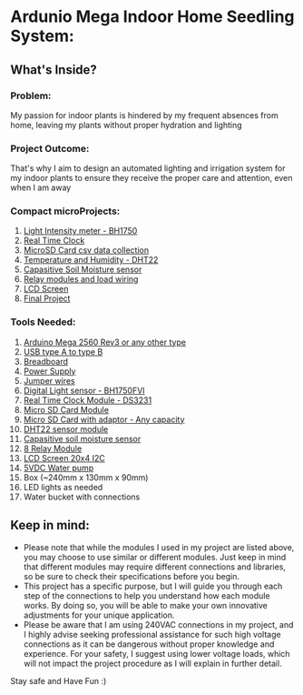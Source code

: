 # Ardunio Mega Indoor Home Seedling System: 

## What's Inside?
### Problem: 
My passion for indoor plants is hindered by my frequent absences from home, leaving my plants without proper hydration and lighting

### Project Outcome: 
That's why I aim to design an automated lighting and irrigation system for my indoor plants to ensure they receive the proper care and attention, even when I am away

### Compact microProjects: 
1. [Light Intensity meter - BH1750](https://github.com/MustafaHelwa/hArduino/tree/main/Indoor_Home_Seedling_System/01_Light_Intensity_Meter)
2. [Real Time Clock](https://github.com/MustafaHelwa/hArduino/tree/main/Indoor_Home_Seedling_System/02_RealTimeClock)
3. [MicroSD Card csv data collection](https://github.com/MustafaHelwa/hArduino/tree/main/Indoor_Home_Seedling_System/03_MicroSD_Card)
4. [Temperature and Humidity - DHT22](https://github.com/MustafaHelwa/hArduino/tree/main/Indoor_Home_Seedling_System/04_TempHumidity)
5. [Capasitive Soil Moisture sensor](https://github.com/MustafaHelwa/hArduino/tree/main/Indoor_Home_Seedling_System/05_Soil_Moisture)
6. [Relay modules and load wiring](https://github.com/MustafaHelwa/hArduino/tree/main/Indoor_Home_Seedling_System/06_Relays)
7. [LCD Screen](https://github.com/MustafaHelwa/hArduino/tree/main/Indoor_Home_Seedling_System/07_LCD_20x4)
8. [Final Project](https://github.com/MustafaHelwa/hArduino/tree/main/Indoor_Home_Seedling_System/08_Final_Project)



### Tools Needed:
1.   [Arduino Mega 2560 Rev3 or any other type](https://amzn.to/3E3U577)
2.   [USB type A to type B](https://amzn.to/3xgKFB5)
3.   [Breadboard](https://amzn.to/3xBzaol)
4.   [Power Supply](https://amzn.to/412eTpo)
5.   [Jumper wires](https://amzn.to/3XqQXc4)
6.   [Digital Light sensor - BH1750FVI](https://amzn.to/3IhshP4)
7.   [Real Time Clock Module - DS3231](https://amzn.to/3E2z7Fx)
8.   [Micro SD Card Module](https://amzn.to/3xfDSYD)
9.   [Micro SD Card with adaptor - Any capacity](https://amzn.to/3xl3AuS)
10.  [DHT22 sensor module](https://amzn.to/3YrYdWC)
11.  [Capasitive soil moisture sensor](https://amzn.to/3Ypcu6d)
12.  [8 Relay Module](https://amzn.to/40UXPBI)
13.  [LCD Screen 20x4 I2C](https://amzn.to/3XqoR0G)
14.  [5VDC Water pump](https://amzn.to/3RWB38d)
14.  Box (~240mm x 130mm x 90mm)
15.  LED lights as needed
16.  Water bucket with connections


## Keep in mind: 
- Please note that while the modules I used in my project are listed above, you may choose to use similar or different modules. Just keep in mind that different modules may require different connections and libraries, so be sure to check their specifications before you begin.
- This project has a specific purpose, but I will guide you through each step of the connections to help you understand how each module works. By doing so, you will be able to make your own innovative adjustments for your unique application.
- Please be aware that I am using 240VAC connections in my project, and I highly advise seeking professional assistance for such high voltage connections as it can be dangerous without proper knowledge and experience. For your safety, I suggest using lower voltage loads, which will not impact the project procedure as I will explain in further detail.


Stay safe and Have Fun :)
